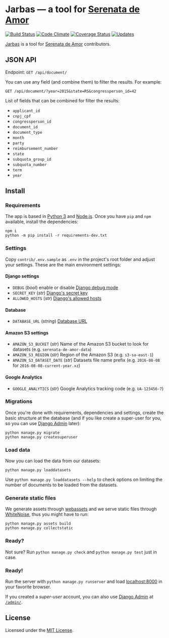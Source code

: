 # Jarbas — a tool for [Serenata de Amor](http://github.com/datasciencebr/serenata-de-amor)

[![Build Status](https://travis-ci.org/datasciencebr/jarbas.svg?branch=master)](https://travis-ci.org/datasciencebr/jarbas)
[![Code Climate](https://codeclimate.com/github/datasciencebr/jarbas/badges/gpa.svg)](https://codeclimate.com/github/datasciencebr/jarbas)
[![Coverage Status](https://coveralls.io/repos/github/datasciencebr/jarbas/badge.svg?branch=master)](https://coveralls.io/github/datasciencebr/jarbas?branch=master)
[![Updates](https://pyup.io/repos/github/datasciencebr/jarbas/shield.svg)](https://pyup.io/repos/github/datasciencebr/jarbas/)

[Jarbas](http://jarbas.datasciencebr.com/) is a tool for [Serenata de Amor](http://github.com/datasciencebr/serenata-de-amor) contributors.

## JSON API


Endpoint: `GET /api/document/`

You can use any field (and combine them) to filter the results. For example:

`GET /api/document/?year=2015&state=RS&congressperson_id=42`

List of fields that can be combined for filter the results: 

* `applicant_id`
* `cnpj_cpf`
* `congressperson_id`
* `document_id`
* `document_type`
* `month`
* `party`
* `reimbursement_number`
* `state`
* `subquota_group_id`
* `subquota_number`
* `term`
* `year`

## Install

### Requirements

The app is based in [Python 3](http://python.org) and [Node.js](http://nodejs.org). Once you have `pip` and `npm` available, install the dependencies:

```console
npm i
python -m pip install -r requirements-dev.txt
```

### Settings

Copy `contrib/.env.sample` as `.env` in the project's root folder and adjust your settings. These are the main environment settings:

#### Django settings

* `DEBUG` (_bool_) enable or disable [Django debug mode](https://docs.djangoproject.com/en/1.9/ref/settings/#debug)
* `SECRET_KEY` (_str_) [Django's secret key](https://docs.djangoproject.com/en/1.9/ref/settings/#std:setting-SECRET_KEY)
* `ALLOWED_HOSTS` (_str_) [Django's allowed hosts](https://docs.djangoproject.com/en/1.9/ref/settings/#allowed-hosts)

#### Database

* `DATABASE_URL` (_string_) [Database URL](https://github.com/kennethreitz/dj-database-url#url-schema)

#### Amazon S3 settings

* `AMAZON_S3_BUCKET` (_str_) Name of the Amazon S3 bucket to look for datasets (e.g. `serenata-de-amor-data`)
* `AMAZON_S3_REGION` (_str_) Region of the Amazon S3 (e.g. `s3-sa-east-1`)
* `AMAZON_S3_DATASET_DATE` (_str_) Datasets file name prefix (e.g. `2016-08-08` for `2016-08-08-current-year.xz`)

#### Google Analytics

* `GOOGLE_ANALYTICS` (_str_) Google Analytics tracking code (e.g. `UA-123456-7`)

### Migrations

Once you're done with requirements, dependencies and settings, create the basic structure at the database (and if you like create a super-user for you, so you can use [Django Admin](http://localhost:8000/admin) later):

```console
python manage.py migrate
python manage.py createsuperuser
```

### Load data

Now you can load the data from our datasets:

```
python manage.py loaddatasets
```

Use `python manage.py loaddatasets --help` to check options on limiting the number of documents to be loaded from the datasets.

### Generate static files

We generate assets through [webassets](http://webassets.readthedocs.io) and we serve static files through [WhiteNoise](http://whitenoise.evans.io), thus you might have to run:

```console
python manage.py assets build
python manage.py collectstatic
```

### Ready?

Not sure? Run `python manage.py check` and `python manage.py test` just in case.

### Ready!

Run the server with `python manage.py runserver` and load [localhost:8000](http://localhost:8000) in your favorite browser.

If you created a _super-user_ account, you can also use [Django Admin](https://docs.djangoproject.com/en/stable/ref/contrib/admin/) at [`/admin/`](http://localhost:8000/admin/).

## License

Licensed under the [MIT License](LICENSE).